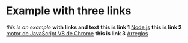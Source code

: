 # Example with three links 
*this is an example*
**with links and text**
**this is link 1**
[Node.js](https://nodejs.org/es/) 
**this is link 2**
[motor de JavaScript V8 de Chrome](https://developers.google.com/v8/)
**this is link 3**
[Arreglos](https://curriculum.laboratoria.la/es/topics/javascript/04-arrays)